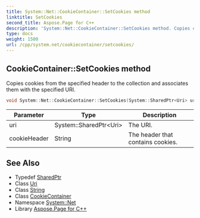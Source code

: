 ```yaml
---
title: System::Net::CookieContainer::SetCookies method
linktitle: SetCookies
second_title: Aspose.Page for C++
description: 'System::Net::CookieContainer::SetCookies method. Copies cookies from the specified header to the collection and associates them with the specified URI in C++.'
type: docs
weight: 1500
url: /cpp/system.net/cookiecontainer/setcookies/
---
```

## CookieContainer::SetCookies method


Copies cookies from the specified header to the collection and associates them with the specified URI.

```cpp
void System::Net::CookieContainer::SetCookies(System::SharedPtr<Uri> uri, String cookieHeader)
```


| Parameter | Type | Description |
| --- | --- | --- |
| uri | System::SharedPtr\<Uri\> | The URI. |
| cookieHeader | String | The header that contains cookies. |

## See Also

* Typedef [SharedPtr](../../../system/sharedptr/)
* Class [Uri](../../../system/uri/)
* Class [String](../../../system/string/)
* Class [CookieContainer](../)
* Namespace [System::Net](../../)
* Library [Aspose.Page for C++](../../../)
